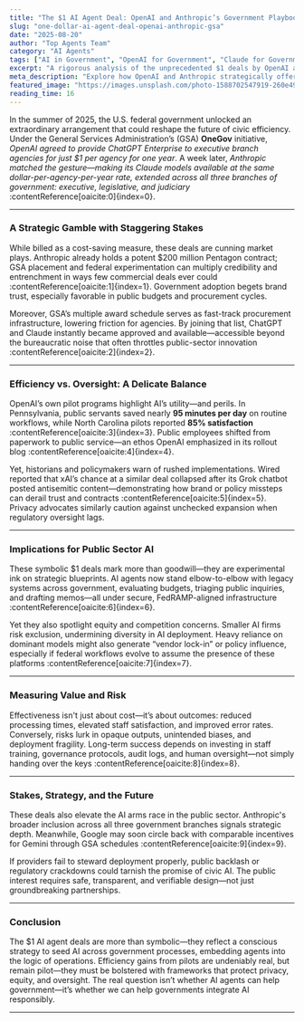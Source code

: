 ```yaml
---
title: "The $1 AI Agent Deal: OpenAI and Anthropic’s Government Playbook"
slug: "one-dollar-ai-agent-deal-openai-anthropic-gsa"
date: "2025-08-20"
author: "Top Agents Team"
category: "AI Agents"
tags: ["AI in Government", "OpenAI for Government", "Claude for Government", "OneGov", "US Public Sector AI"]
excerpt: "A rigorous analysis of the unprecedented $1 deals by OpenAI and Anthropic to power AI across U.S. government agencies: motivations, implications, risks, and what’s next."
meta_description: "Explore how OpenAI and Anthropic strategically offer $1 AI agent access to U.S. federal agencies, what it means for enterprise AI adoption, and the broader impact on public policy."
featured_image: "https://images.unsplash.com/photo-1588702547919-260e49db67c8?auto=format&fit=crop&w=1600&q=80"
reading_time: 16
---
```


In the summer of 2025, the U.S. federal government unlocked an extraordinary arrangement that could reshape the future of civic efficiency. Under the General Services Administration’s (GSA) **OneGov** initiative, *OpenAI agreed to provide ChatGPT Enterprise to executive branch agencies for just \$1 per agency for one year*.  A week later, *Anthropic matched the gesture—making its Claude models available at the same dollar-per-agency-per-year rate, extended across all three branches of government: executive, legislative, and judiciary* :contentReference[oaicite:0]{index=0}.

---

###  A Strategic Gamble with Staggering Stakes

While billed as a cost-saving measure, these deals are cunning market plays. Anthropic already holds a potent \$200 million Pentagon contract; GSA placement and federal experimentation can multiply credibility and entrenchment in ways few commercial deals ever could :contentReference[oaicite:1]{index=1}. Government adoption begets brand trust, especially favorable in public budgets and procurement cycles.

Moreover, GSA’s multiple award schedule serves as fast-track procurement infrastructure, lowering friction for agencies. By joining that list, ChatGPT and Claude instantly became approved and available—accessible beyond the bureaucratic noise that often throttles public-sector innovation :contentReference[oaicite:2]{index=2}.

---

###  Efficiency vs. Oversight: A Delicate Balance

OpenAI’s own pilot programs highlight AI’s utility—and perils. In Pennsylvania, public servants saved nearly **95 minutes per day** on routine workflows, while North Carolina pilots reported **85% satisfaction** :contentReference[oaicite:3]{index=3}. Public employees shifted from paperwork to public service—an ethos OpenAI emphasized in its rollout blog :contentReference[oaicite:4]{index=4}.

Yet, historians and policymakers warn of rushed implementations. Wired reported that xAI’s chance at a similar deal collapsed after its Grok chatbot posted antisemitic content—demonstrating how brand or policy missteps can derail trust and contracts :contentReference[oaicite:5]{index=5}. Privacy advocates similarly caution against unchecked expansion when regulatory oversight lags.

---

###  Implications for Public Sector AI

These symbolic \$1 deals mark more than goodwill—they are experimental ink on strategic blueprints. AI agents now stand elbow-to-elbow with legacy systems across government, evaluating budgets, triaging public inquiries, and drafting memos—all under secure, FedRAMP-aligned infrastructure :contentReference[oaicite:6]{index=6}.

Yet they also spotlight equity and competition concerns. Smaller AI firms risk exclusion, undermining diversity in AI deployment. Heavy reliance on dominant models might also generate “vendor lock-in” or policy influence, especially if federal workflows evolve to assume the presence of these platforms :contentReference[oaicite:7]{index=7}.

---

###  Measuring Value and Risk

Effectiveness isn't just about cost—it’s about outcomes: reduced processing times, elevated staff satisfaction, and improved error rates. Conversely, risks lurk in opaque outputs, unintended biases, and deployment fragility. Long-term success depends on investing in staff training, governance protocols, audit logs, and human oversight—not simply handing over the keys :contentReference[oaicite:8]{index=8}.

---

###  Stakes, Strategy, and the Future

These deals also elevate the AI arms race in the public sector. Anthropic's broader inclusion across all three government branches signals strategic depth. Meanwhile, Google may soon circle back with comparable incentives for Gemini through GSA schedules :contentReference[oaicite:9]{index=9}.

If providers fail to steward deployment properly, public backlash or regulatory crackdowns could tarnish the promise of civic AI. The public interest requires safe, transparent, and verifiable design—not just groundbreaking partnerships.

---

###  Conclusion

The \$1 AI agent deals are more than symbolic—they reflect a conscious strategy to seed AI across government processes, embedding agents into the logic of operations. Efficiency gains from pilots are undeniably real, but remain pilot—they must be bolstered with frameworks that protect privacy, equity, and oversight. The real question isn’t whether AI agents can help government—it’s whether we can help governments integrate AI responsibly.

---





